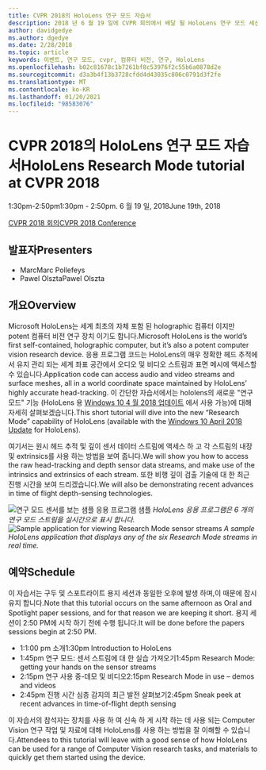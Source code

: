 ```yaml
---
title: CVPR 2018의 HoloLens 연구 모드 자습서
description: 2018 년 6 월 19 일에 CVPR 회의에서 배달 될 HoloLens 연구 모드 세션의 개요 및 일정입니다.
author: davidgedye
ms.author: dgedye
ms.date: 2/28/2018
ms.topic: article
keywords: 이벤트, 연구 모드, cvpr, 컴퓨터 비전, 연구, HoloLens
ms.openlocfilehash: b02c81678c1b7261bf8c53976f2c55b6a0878d2e
ms.sourcegitcommit: d3a3b4f13b3728cfdd4d43035c806c0791d3f2fe
ms.translationtype: MT
ms.contentlocale: ko-KR
ms.lasthandoff: 01/20/2021
ms.locfileid: "98583076"
---
```

# <a name="hololens-research-mode-tutorial-at-cvpr-2018"></a><span data-ttu-id="a0b71-104">CVPR 2018의 HoloLens 연구 모드 자습서</span><span class="sxs-lookup"><span data-stu-id="a0b71-104">HoloLens Research Mode tutorial at CVPR 2018</span></span>
<span data-ttu-id="a0b71-105">1:30pm-2:50pm</span><span class="sxs-lookup"><span data-stu-id="a0b71-105">1:30pm - 2:50pm.</span></span> <span data-ttu-id="a0b71-106">6 월 19 일, 2018</span><span class="sxs-lookup"><span data-stu-id="a0b71-106">June 19th, 2018</span></span>

[<span data-ttu-id="a0b71-107">CVPR 2018 회의</span><span class="sxs-lookup"><span data-stu-id="a0b71-107">CVPR 2018 Conference</span></span>](https://cvpr2018.thecvf.com/)

## <a name="presenters"></a><span data-ttu-id="a0b71-108">발표자</span><span class="sxs-lookup"><span data-stu-id="a0b71-108">Presenters</span></span>
* <span data-ttu-id="a0b71-109">Marc</span><span class="sxs-lookup"><span data-stu-id="a0b71-109">Marc Pollefeys</span></span>
* <span data-ttu-id="a0b71-110">Pawel Olszta</span><span class="sxs-lookup"><span data-stu-id="a0b71-110">Pawel Olszta</span></span>

## <a name="overview"></a><span data-ttu-id="a0b71-111">개요</span><span class="sxs-lookup"><span data-stu-id="a0b71-111">Overview</span></span>
<span data-ttu-id="a0b71-112">Microsoft HoloLens는 세계 최초의 자체 포함 된 holographic 컴퓨터 이지만 potent 컴퓨터 비전 연구 장치 이기도 합니다.</span><span class="sxs-lookup"><span data-stu-id="a0b71-112">Microsoft HoloLens is the world’s first self-contained, holographic computer, but it’s also a potent computer vision research device.</span></span>
<span data-ttu-id="a0b71-113">응용 프로그램 코드는 HoloLens의 매우 정확한 헤드 추적에서 유지 관리 되는 세계 좌표 공간에서 오디오 및 비디오 스트림과 표면 메시에 액세스할 수 있습니다.</span><span class="sxs-lookup"><span data-stu-id="a0b71-113">Application code can access audio and video streams and surface meshes, all in a world coordinate space maintained by HoloLens’ highly accurate head-tracking.</span></span> <span data-ttu-id="a0b71-114">이 간단한 자습서에서는 hololens의 새로운 "연구 모드" 기능 (HoloLens 용 [Windows 10 4 월 2018 업데이트](/windows/mixed-reality/enthusiast-guide/release-notes-april-2018) 에서 사용 가능)에 대해 자세히 살펴보겠습니다.</span><span class="sxs-lookup"><span data-stu-id="a0b71-114">This short tutorial will dive into the new “Research Mode” capability of HoloLens (available with the [Windows 10 April 2018 Update](/windows/mixed-reality/enthusiast-guide/release-notes-april-2018) for HoloLens).</span></span>

<span data-ttu-id="a0b71-115">여기서는 원시 헤드 추적 및 깊이 센서 데이터 스트림에 액세스 하 고 각 스트림의 내장 및 extrinsics를 사용 하는 방법을 보여 줍니다.</span><span class="sxs-lookup"><span data-stu-id="a0b71-115">We will show you how to access the raw head-tracking and depth sensor data streams, and make use of the intrinsics and extrinsics of each stream.</span></span>  <span data-ttu-id="a0b71-116">또한 비행 깊이 검출 기술에 대 한 최근 진행 시간을 보여 드리겠습니다.</span><span class="sxs-lookup"><span data-stu-id="a0b71-116">We will also be demonstrating recent advances in time of flight depth-sensing technologies.</span></span>

<span data-ttu-id="a0b71-117">![연구 모드 센서를 보는 샘플 응용 프로그램 샘플 ](../develop/platform-capabilities-and-apis/images/sensor-stream-viewer.jpg)
 *HoloLens 응용 프로그램은 6 개의 연구 모드 스트림을 실시간으로 표시 합니다.*</span><span class="sxs-lookup"><span data-stu-id="a0b71-117">![Sample application for viewing Research Mode sensor streams](../develop/platform-capabilities-and-apis/images/sensor-stream-viewer.jpg)
*A sample HoloLens application that displays any of the six Research Mode streams in real time.*</span></span>

## <a name="schedule"></a><span data-ttu-id="a0b71-118">예약</span><span class="sxs-lookup"><span data-stu-id="a0b71-118">Schedule</span></span>
<span data-ttu-id="a0b71-119">이 자습서는 구두 및 스포트라이트 용지 세션과 동일한 오후에 발생 하며,이 때문에 잠시 유지 합니다.</span><span class="sxs-lookup"><span data-stu-id="a0b71-119">Note that this tutorial occurs on the same afternoon as Oral and Spotlight paper sessions, and for that reason we are keeping it short.</span></span>
<span data-ttu-id="a0b71-120">용지 세션이 2:50 PM에 시작 하기 전에 수행 됩니다.</span><span class="sxs-lookup"><span data-stu-id="a0b71-120">It will be done before the papers sessions begin at 2:50 PM.</span></span>

- <span data-ttu-id="a0b71-121">1:1:00 pm 소개</span><span class="sxs-lookup"><span data-stu-id="a0b71-121">1:30pm   Introduction to HoloLens</span></span> 
- <span data-ttu-id="a0b71-122">1:45pm 연구 모드: 센서 스트림에 대 한 실습 가져오기</span><span class="sxs-lookup"><span data-stu-id="a0b71-122">1:45pm   Research Mode: getting your hands on the sensor streams</span></span> 
- <span data-ttu-id="a0b71-123">2:15pm 연구 사용 중-데모 및 비디오</span><span class="sxs-lookup"><span data-stu-id="a0b71-123">2:15pm   Research Mode in use – demos and videos</span></span> 
- <span data-ttu-id="a0b71-124">2:45pm 진행 시간 심층 감지의 최근 발전 살펴보기</span><span class="sxs-lookup"><span data-stu-id="a0b71-124">2:45pm   Sneak peek at recent advances in time-of-flight depth sensing</span></span> 

<span data-ttu-id="a0b71-125">이 자습서의 참석자는 장치를 사용 하 여 신속 하 게 시작 하는 데 사용 되는 Computer Vision 연구 작업 및 자료에 대해 HoloLens를 사용 하는 방법을 잘 이해할 수 있습니다.</span><span class="sxs-lookup"><span data-stu-id="a0b71-125">Attendees to this tutorial will leave with a good sense of how HoloLens can be used for a range of Computer Vision research tasks, and materials to quickly get them started using the device.</span></span>